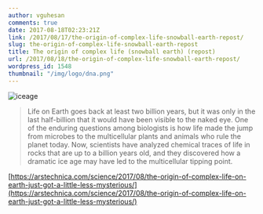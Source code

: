 ```yaml
---
author: vguhesan
comments: true
date: 2017-08-18T02:23:21Z
link: /2017/08/17/the-origin-of-complex-life-snowball-earth-repost/
slug: the-origin-of-complex-life-snowball-earth-repost
title: The origin of complex life (snowball earth) (repost) 
url: /2017/08/18/the-origin-of-complex-life-snowball-earth-repost/
wordpress_id: 1548
thumbnail: "/img/logo/dna.png"
---
```


![iceage](/img/2017/08/iceage.jpg)


<blockquote>Life on Earth goes back at least two billion years, but it was only in the last half-billion that it would have been visible to the naked eye. One of the enduring questions among biologists is how life made the jump from microbes to the multicellular plants and animals who rule the planet today. Now, scientists have analyzed chemical traces of life in rocks that are up to a billion years old, and they discovered how a dramatic ice age may have led to the multicellular tipping point.</blockquote>


[https://arstechnica.com/science/2017/08/the-origin-of-complex-life-on-earth-just-got-a-little-less-mysterious/](https://arstechnica.com/science/2017/08/the-origin-of-complex-life-on-earth-just-got-a-little-less-mysterious/)
